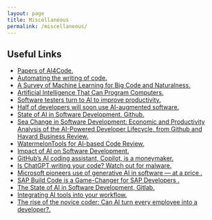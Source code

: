 ```yaml
---
layout: page
title: Miscellaneous
permalink: /miscellaneous/
---
```


## Useful Links
- <a href="https://ml4code.github.io/" target="_blank">  Papers of AI4Code.</a>
- <a href="https://cacm.acm.org/magazines/2020/7/245690-your-wish-is-my-cmd/fulltext" target="_blank"> Automating the writing of code.</a>
- <a href="https://arxiv.org/pdf/1709.06182.pdf" target="_blank"> A Survey of Machine Learning for Big Code and Naturalness.</a>
- <a href="https://www.forbes.com/sites/moorinsights/2021/06/04/ibm-codenet-artificial-intelligence-that-can-program-computers-and-solve-a-100-billion-legacy-code-problem/?sh=153c91d16cdc" target="_blank"> Artificial Intelligence That Can Program Computers.</a>
- <a href="https://betanews.com/2023/12/04/software-testers-turn-to-ai-to-improve-productivity/" target="_blank"> Software testers turn to AI to improve productivity.</a>
- <a href="https://www.computerworld.com/article/3711404/heres-why-half-of-developers-will-soon-use-ai-augmented-software.html" target="_blank"> Half of developers will soon use AI-augmented software.</a>
- <a href="https://github.blog/2023-11-08-the-state-of-open-source-and-ai/" target="_blank"> State of AI in Software Development, Github.</a>
- <a href="https://arxiv.org/pdf/2306.15033.pdf" target="_blank"> Sea Change in Software Development: Economic and Productivity Analysis of the AI-Powered Developer Lifecycle, from Github and Havard Business Review.</a>
- <a href="https://www.watermelontools.com/post/reimagining-code-review-with-rag-to-save-us-from-lgtm" target="_blank"> WatermelonTools for AI-based Code Review.</a>
- <a href="https://cio.economictimes.indiatimes.com/news/artificial-intelligence/impact-of-genai-on-software-development/105405709" target="_blank"> Impact of AI on Software Development.</a>
- <a href="https://www.semafor.com/article/11/08/2023/githubs-ai-coding-assistant-copilot-is-a-moneymaker" target="_blank"> GitHub’s AI coding assistant, Copilot, is a moneymaker.</a>
- <a href="https://www.infoworld.com/article/3709191/is-chatgpt-writing-your-code-watch-out-for-malware.html" target="_blank"> Is ChatGPT writing your code? Watch out for malware.</a>
- <a href="https://www.ft.com/content/81db7c36-f9ae-496b-9dd4-971aefe6f9a9" target="_blank"> Microsoft pioneers use of generative AI in software — at a price .</a>
- <a href="https://blogs.sap.com/2023/11/02/why-sap-build-code-is-a-game-changer-for-sap-developers/" target="_blank"> SAP Build Code is a Game-Changer for SAP Developers .</a>
- <a href="https://learn.gitlab.com/ailgf/2023-devsecops-report-ai" target="_blank"> The State of AI in Software Development, Gitlab.</a>
- <a href="https://stackoverflow.blog/2023/10/12/integrating-ai-tools-into-your-workflow/" target="_blank"> Integrating AI tools into your workflow.</a>
- <a href="https://www.semafor.com/article/10/04/2023/ai-is-spurring-the-rise-of-the-novice-coder" target="_blank"> The rise of the novice coder: Can AI turn every employee into a developer?.</a>
